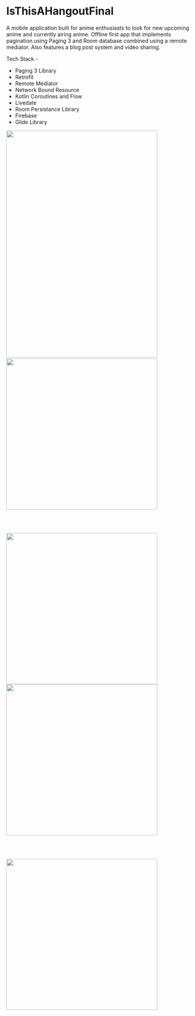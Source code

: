 # IsThisAHangoutFinal

A mobile application built for anime enthusiasts to look for new upcoming anime and
currently airing anime. Offline first app that implements pagination using Paging 3
and Room database combined using a remote mediator. Also features a blog post
system and video sharing.

Tech Stack  - 
* Paging 3 Library
* Retrofit
* Remote Mediator
* Network Bound Resource
* Kotlin Coroutines and Flow
* Livedate
* Room Persistance Library
* Firebase 
* Glide Library
<p float="left">
  <img src="images/home.jpg" width="400" height = "600"/>&nbsp
  <img src="images/searchanime.jpg" width="400" /> 
</p>
</br>
</br>
<p float="left">
  <img src="images/posts.jpg" width="400" margin-left="100px"/>
  <img src="images/chat.jpg" width="400" /> 
</p>
</br>
</br>
<p float="left">
  <img src="images/videos.jpg" width="400" />
</p>
